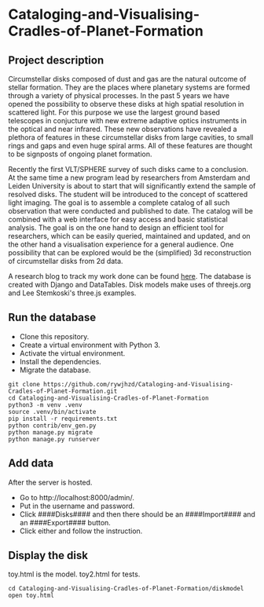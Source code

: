 # Cataloging-and-Visualising-Cradles-of-Planet-Formation

## Project description

Circumstellar disks composed of dust and gas are the natural outcome of stellar formation. They are the places where planetary systems are formed through a variety of physical processes.
In the past 5 years we have opened the possibility to observe these disks at high spatial resolution in scattered light. For this purpose we use the largest ground based telescopes in conjucture with new extreme adaptive optics instruments in the optical and near infrared. These new observations have revealed a plethora of features in these circumstellar disks from large cavities, to small rings and gaps and even huge spiral arms. All of these features are thought to be signposts of ongoing planet formation.

Recently the first VLT/SPHERE survey of such disks came to a conclusion. At the same time a new program lead by researchers from Amsterdam and Leiden University is about to start that will significantly extend the sample of resolved disks. The student will be introduced to the concept of scattered light imaging. The goal is to assemble a complete catalog of all such observation that were conducted and published to date. The catalog will be combined with a web interface for easy access and basic statistical analysis.
The goal is on the one hand to design an efficient tool for researchers, which can be easily queried, maintained and updated, and on the other hand a visualisation experience for a general audience. One possibility that can be explored would be the (simplified) 3d reconstruction of circumstellar disks from 2d data.

A research blog to track my work done can be found [here](https://rywjhzd.github.io/year-archive/). 
The database is created with Django and DataTables. Disk models make uses of threejs.org and Lee Stemkoski's three.js examples. 

## Run the database

* Clone this repository. 
* Create a virtual environment with Python 3.
* Activate the virtual environment. 
* Install the dependencies.
* Migrate the database.

```
git clone https://github.com/rywjhzd/Cataloging-and-Visualising-Cradles-of-Planet-Formation.git
cd Cataloging-and-Visualising-Cradles-of-Planet-Formation
python3 -m venv .venv
source .venv/bin/activate
pip install -r requirements.txt
python contrib/env_gen.py
python manage.py migrate
python manage.py runserver
```
## Add data
After the server is hosted. 
* Go to http://localhost:8000/admin/. 
* Put in the username and password. 
* Click ####Disks#### and then there should be an ####Import#### and an ####Export#### button.
* Click either and follow the instruction. 

## Display the disk
toy.html is the model. toy2.html for tests.
```
cd Cataloging-and-Visualising-Cradles-of-Planet-Formation/diskmodel
open toy.html
```
